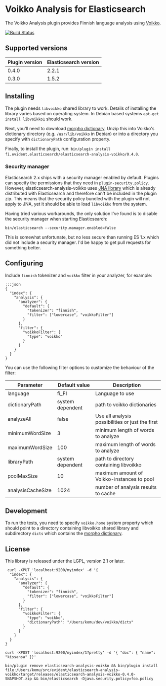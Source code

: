 # Voikko Analysis for Elasticsearch

The Voikko Analysis plugin provides Finnish language analysis using [Voikko](http://voikko.puimula.org/).

[![Build Status](https://drone.io/bitbucket.org/evidentsolutions/elasticsearch-analysis-voikko/status.png)](https://drone.io/bitbucket.org/evidentsolutions/elasticsearch-analysis-voikko/latest)

## Supported versions

| Plugin version | Elasticsearch version |
| -------------- | ----------------------|
| 0.4.0          | 2.2.1                 |
| 0.3.0          | 1.5.2                 |

## Installing

The plugin needs `libvoikko` shared library to work. Details of installing the library varies
based on operating system. In Debian based systems `apt-get install libvoikko1` should work.

Next, you'll need to download [morpho dictionary](http://www.puimula.org/htp/testing/voikko-snapshot/dict-morpho.zip).
Unzip this into Voikko's dictionary directory (e.g. `/usr/lib/voikko` in Debian) or into a directory you specify with
`dictionaryPath` configuration property.

Finally, to install the plugin, run: `bin/plugin install fi.evident.elasticsearch/elasticsearch-analysis-voikko/0.4.0`.

### Security manager

Elasticsearch 2.x ships with a security manager enabled by default. Plugins can specify the permissions
that they need in `plugin-security.policy`. However, elasticsearch-analysis-voikko uses
[JNA library](https://github.com/java-native-access/jna) which is already distributed with Elasticsearch
and therefore can't be included in the plugin zip. This means that the security policy bundled with the
plugin will not apply to JNA, yet it should be able to load `libvoikko` from the system.

Having tried various workarounds, the only solution I've found is to disable the security manager when starting
Elasticsearch:

```
bin/elasticsearch --security.manager.enabled=false
```

This is somewhat unfortunate, but no less secure than running ES 1.x which did not include a security manager.
I'd be happy to get pull requests for something better.

## Configuring

Include `finnish` tokenizer and `voikko` filter in your analyzer, for example:

    :::json
    {
      "index": {
        "analysis": {
          "analyzer": {
            "default": {
              "tokenizer": "finnish",
              "filter": ["lowercase", "voikkoFilter"]
            }
          },
          "filter": {
            "voikkoFilter": {
              "type": "voikko"
            }
          }
        }
      }
    }

You can use the following filter options to customize the behaviour of the filter:

| Parameter         | Default value    | Description                                      |
|-------------------|------------------|--------------------------------------------------|
| language          | fi_FI            | Language to use                                  |
| dictionaryPath    | system dependent | path to voikko dictionaries                      |
| analyzeAll        | false            | Use all analysis possibilities or just the first |
| minimumWordSize   | 3                | minimum length of words to analyze               |
| maximumWordSize   | 100              | maximum length of words to analyze               |
| libraryPath       | system dependent | path to directory containing libvoikko           |
| poolMaxSize       | 10               | maximum amount of Voikko-instances to pool       |
| analysisCacheSize | 1024             | number of analysis results to cache              |

## Development

To run the tests, you need to specify `voikko.home` system property which should point to
a directory containing libvoikko shared library and subdirectory `dicts` which contains
the [morpho dictionary](http://www.puimula.org/htp/testing/voikko-snapshot/dict-morpho.zip).

## License

This library is released under the LGPL, version 2.1 or later.


```
 curl -XPUT 'localhost:9200/myindex' -d '{
  "index": {
    "analysis": {
      "analyzer": {
        "default": {
          "tokenizer": "finnish",
          "filter": ["lowercase", "voikkoFilter"]
        }
      },
      "filter": {
        "voikkoFilter": {
          "type": "voikko",
          "dictionaryPath": "/Users/komu/dev/voikko/dicts"
        }
      }
    }
  }
}
```

```
curl -XPOST 'localhost:9200/myindex/1?pretty' -d '{ "doc": { "name": "kissansa" }}'
```

```
bin/plugin remove elasticsearch-analysis-voikko && bin/plugin install file:/Users/komu/src/evident/elasticsearch-analysis-voikko/target/releases/elasticsearch-analysis-voikko-0.4.0-SNAPSHOT.zip && bin/elasticsearch -Djava.security.policy=foo.policy
```